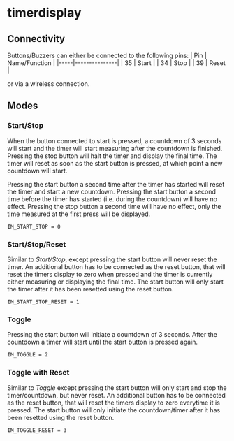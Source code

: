 # timerdisplay

## Connectivity

Buttons/Buzzers can either be connected to the following pins:
| Pin | Name/Function |
|-----|---------------|
| 35  | Start         |
| 34  | Stop          |
| 39  | Reset         |

or via a wireless connection.

## Modes

### Start/Stop
When the button connected to start is pressed, a countdown of 3 seconds will start and the timer will start measuring after the countdown is finished. Pressing the stop button will halt the timer and display the final time. The timer will reset as soon as the start button is pressed, at which point a new countdown will start.

Pressing the start button a second time after the timer has started will reset the timer and start a new countdown. Pressing the start button a second time before the timer has started (i.e. during the countdown) will have no effect. Pressing the stop button a second time will have no effect, only the time measured at the first press will be displayed.

`IM_START_STOP = 0`

### Start/Stop/Reset

Similar to _Start/Stop_, except pressing the start button will never reset the timer. An additional button has to be connected as the reset button, that will reset the timers display to zero when pressed and the timer is currently either measuring or displaying the final time. The start button will only start the timer after it has been resetted using the reset button.

`IM_START_STOP_RESET = 1`

### Toggle
Pressing the start button will initiate a countdown of 3 seconds. After the countdown a timer will start until the start button is pressed again. 

`IM_TOGGLE = 2`

### Toggle with Reset

Similar to _Toggle_ except pressing the start button will only start and stop the timer/countdown, but never reset. An additional button has to be connected as the reset button, that will reset the timers display to zero everytime it is pressed. The start button will only initiate the countdown/timer after it has been resetted using the reset button.

`IM_TOGGLE_RESET = 3`